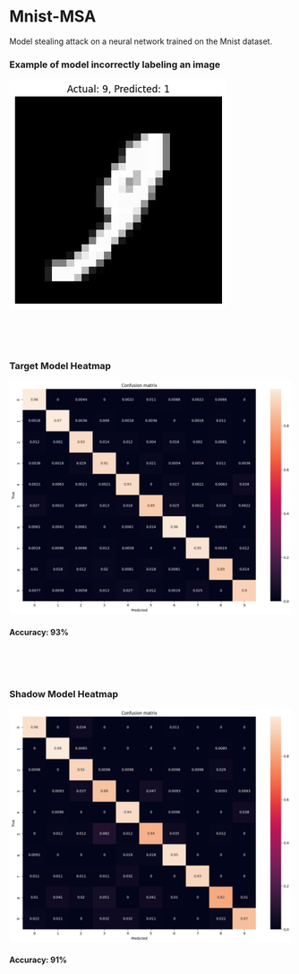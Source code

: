 # Mnist-MSA
Model stealing attack on a neural network trained on the Mnist dataset.



### Example of model incorrectly labeling an image
<img src='./media/incorrect_output.png'>

<br><br><br>

### Target Model Heatmap
<img src='./media/target_heatmap.png'>

#### Accuracy: 93%
<br><br><br>

### Shadow Model Heatmap
<img src='./media/shadow_heatmap.png'>

#### Accuracy: 91%